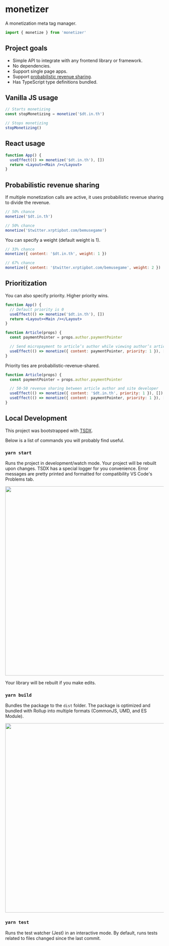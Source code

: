 # monetizer

A monetization meta tag manager.

```jsx
import { monetize } from 'monetizer'
```

## Project goals

- Simple API to integrate with any frontend library or framework.
- No dependencies.
- Support single page apps.
- Support [probabilistic revenue sharing](https://webmonetization.org/docs/probabilistic-rev-sharing).
- Has TypeScript type definitions bundled.

## Vanilla JS usage

```jsx
// Starts monetizing
const stopMonetizing = monetize('$dt.in.th')

// Stops monetizing
stopMonetizing()
```

## React usage

```jsx
function App() {
  useEffect(() => monetize('$dt.in.th'), [])
  return <Layout><Main /></Layout>
}
```

## Probabilistic revenue sharing

If multiple monetization calls are active, it uses probabilistic revenue sharing to divide the revenue.

```jsx
// 50% chance
monetize('$dt.in.th')

// 50% chance
monetize('$twitter.xrptipbot.com/bemusegame')
```

You can specify a weight (default weight is 1).

```jsx
// 33% chance
monetize({ content: '$dt.in.th', weight: 1 })

// 67% chance
monetize({ content: '$twitter.xrptipbot.com/bemusegame', weight: 2 })
```

## Prioritization

You can also specify priority. Higher priority wins.

```jsx
function App() {
  // Default priority is 0
  useEffect(() => monetize('$dt.in.th'), [])
  return <Layout><Main /></Layout>
}

function Article(props) {
  const paymentPointer = props.author.paymentPointer

  // Send micropayment to article’s author while viewing author’s article
  useEffect(() => monetize({ content: paymentPointer, priority: 1 }), [])
}
```

Priority ties are probabilistic-revenue-shared.

```jsx
function Article(props) {
  const paymentPointer = props.author.paymentPointer

  // 50-50 revenue sharing between article author and site developer
  useEffect(() => monetize({ content: '$dt.in.th', priority: 1 }), [])
  useEffect(() => monetize({ content: paymentPointer, priority: 1 }), [])
}
```

## Local Development

This project was bootstrapped with [TSDX](https://github.com/jaredpalmer/tsdx).

Below is a list of commands you will probably find useful.

### `yarn start`

Runs the project in development/watch mode. Your project will be rebuilt upon changes. TSDX has a special logger for you convenience. Error messages are pretty printed and formatted for compatibility VS Code's Problems tab.

<img src="https://user-images.githubusercontent.com/4060187/52168303-574d3a00-26f6-11e9-9f3b-71dbec9ebfcb.gif" width="600" />

Your library will be rebuilt if you make edits.

### `yarn build`

Bundles the package to the `dist` folder.
The package is optimized and bundled with Rollup into multiple formats (CommonJS, UMD, and ES Module).

<img src="https://user-images.githubusercontent.com/4060187/52168322-a98e5b00-26f6-11e9-8cf6-222d716b75ef.gif" width="600" />

### `yarn test`

Runs the test watcher (Jest) in an interactive mode.
By default, runs tests related to files changed since the last commit.
